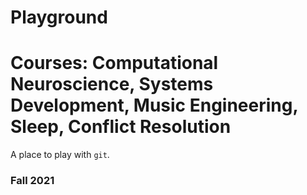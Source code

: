 # Playground
# Courses: Computational Neuroscience, Systems Development, Music Engineering, Sleep, Conflict Resolution

A place to play with `git`.

### Fall 2021
